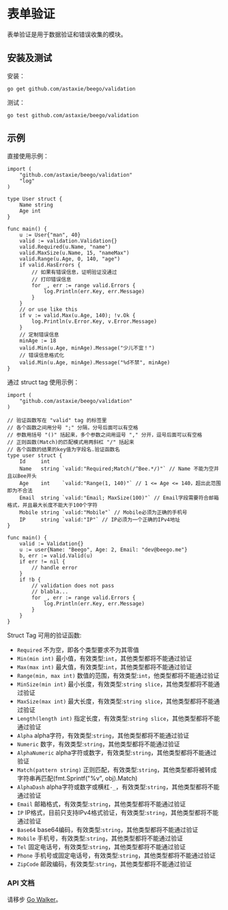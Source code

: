 # 表单验证

表单验证是用于数据验证和错误收集的模块。

## 安装及测试

安装：

	go get github.com/astaxie/beego/validation

测试：

	go test github.com/astaxie/beego/validation

## 示例

直接使用示例：

	import (
		"github.com/astaxie/beego/validation"
		"log"
	)

	type User struct {
		Name string
		Age int
	}

	func main() {
		u := User{"man", 40}
		valid := validation.Validation{}
		valid.Required(u.Name, "name")
		valid.MaxSize(u.Name, 15, "nameMax")
		valid.Range(u.Age, 0, 140, "age")
		if valid.HasErrors {
			// 如果有错误信息，证明验证没通过
			// 打印错误信息
			for _, err := range valid.Errors {
				log.Println(err.Key, err.Message)
			}
		}
		// or use like this
		if v := valid.Max(u.Age, 140); !v.Ok {
			log.Println(v.Error.Key, v.Error.Message)
		}
		// 定制错误信息
		minAge := 18
		valid.Min(u.Age, minAge).Message("少儿不宜！")
		// 错误信息格式化
		valid.Min(u.Age, minAge).Message("%d不禁", minAge)
	}


通过 struct tag 使用示例：

	import (
		"github.com/astaxie/beego/validation"
	)

	// 验证函数写在 "valid" tag 的标签里
	// 各个函数之间用分号 ";" 分隔，分号后面可以有空格
	// 参数用括号 "()" 括起来，多个参数之间用逗号 "," 分开，逗号后面可以有空格
	// 正则函数(Match)的匹配模式用两斜杠 "/" 括起来
	// 各个函数的结果的key值为字段名.验证函数名
	type user struct {
		Id     int
		Name   string `valid:"Required;Match(/^Bee.*/)"` // Name 不能为空并且以Bee开头
		Age    int    `valid:"Range(1, 140)"` // 1 <= Age <= 140，超出此范围即为不合法
		Email  string `valid:"Email; MaxSize(100)"` // Email字段需要符合邮箱格式，并且最大长度不能大于100个字符
		Mobile string `valid:"Mobile"` // Mobile必须为正确的手机号
		IP     string `valid:"IP"` // IP必须为一个正确的IPv4地址
	}

	func main() {
		valid := Validation{}
		u := user{Name: "Beego", Age: 2, Email: "dev@beego.me"}
		b, err := valid.Valid(u)
		if err != nil {
			// handle error
		}
		if !b {
			// validation does not pass
			// blabla...
			for _, err := range valid.Errors {
				log.Println(err.Key, err.Message)
			}
		}
	}

Struct Tag 可用的验证函数:

* `Required` 不为空，即各个类型要求不为其零值
* `Min(min int)` 最小值，有效类型:`int`，其他类型都将不能通过验证
* `Max(max int)` 最大值，有效类型:`int`，其他类型都将不能通过验证
* `Range(min, max int)` 数值的范围，有效类型:`int`，他类型都将不能通过验证
* `MinSize(min int)` 最小长度，有效类型:`string slice`，其他类型都将不能通过验证
* `MaxSize(max int)` 最大长度，有效类型:`string slice`，其他类型都将不能通过验证
* `Length(length int)` 指定长度，有效类型:`string slice`，其他类型都将不能通过验证
* `Alpha` alpha字符，有效类型:`string`，其他类型都将不能通过验证
* `Numeric` 数字，有效类型:`string`，其他类型都将不能通过验证
* `AlphaNumeric` alpha字符或数字，有效类型:`string`，其他类型都将不能通过验证
* `Match(pattern string)` 正则匹配，有效类型:`string`，其他类型都将被转成字符串再匹配(fmt.Sprintf("%v", obj).Match)
* `AlphaDash` alpha字符或数字或横杠`-_`，有效类型:`string`，其他类型都将不能通过验证
* `Email` 邮箱格式，有效类型:`string`，其他类型都将不能通过验证
* `IP`  IP格式，目前只支持IPv4格式验证，有效类型:`string`，其他类型都将不能通过验证
* `Base64` base64编码，有效类型:`string`，其他类型都将不能通过验证
* `Mobile` 手机号，有效类型:`string`，其他类型都将不能通过验证
* `Tel` 固定电话号，有效类型:`string`，其他类型都将不能通过验证
* `Phone` 手机号或固定电话号，有效类型:`string`，其他类型都将不能通过验证
* `ZipCode` 邮政编码，有效类型:`string`，其他类型都将不能通过验证

### API 文档

请移步 [Go Walker](http://gowalker.org/github.com/astaxie/beego/validation)。
